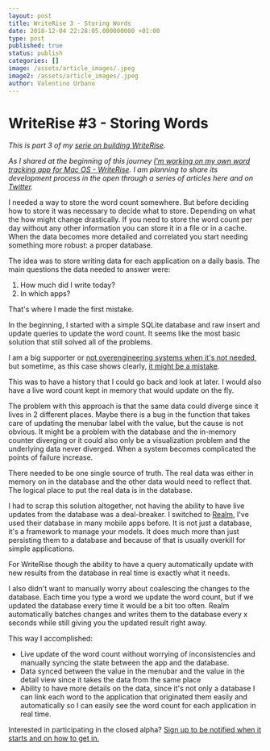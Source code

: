 ```yaml
---
layout: post
title: WriteRise 3 - Storing Words
date: 2018-12-04 22:28:05.000000000 +01:00
type: post
published: true
status: publish
categories: []
image: /assets/article_images/.jpeg
image2: /assets/article_images/.jpeg
author: Valentino Urbano
---
```


# WriteRise #3 - Storing Words

_This is part 3 of my [serie on building WriteRise][0]._

_As I shared at the beginning of this journey [I'm working on my own word tracking app for Mac OS - WriteRise][0]. I am planning to share its development process in the open through a series of articles here and on [Twitter][3]._

I needed a way to store the word count somewhere. But before deciding how to store it was necessary to decide what to store. Depending on what the how might change drastically. If you need to store the word count per day without any other information you can store it in a file or in a cache. When the data becomes more detailed and correlated you start needing something more robust: a proper database.

The idea was to store writing data for each application on a daily basis. The main questions the data needed to answer were:

1. How much did I write today?
2. In which apps?

That's where I made the first mistake.

In the beginning, I started with a simple SQLite database and raw insert and update queries to update the word count. It seems like the most basic solution that still solved all of the problems.

I am a big supporter or [not overengineering systems when it's not needed][4], but sometime, as this case shows clearly, [it might be a mistake][5].

This was to have a history that I could go back and look at later. I would also have a live word count kept in memory that would update on the fly.

The problem with this approach is that the same data could diverge since it lives in 2 different places. Maybe there is a bug in the function that takes care of updating the menubar label with the value, but the cause is not obvious. It might be a problem with the database and the in-memory counter diverging or it could also only be a visualization problem and the underlying data never diverged. When a system becomes complicated the points of failure increase.

There needed to be one single source of truth. The real data was either in memory on in the database and the other data would need to reflect that. The logical place to put the real data is in the database.

I had to scrap this solution altogether, not having the ability to have live updates from the database was a deal-breaker. I switched to [Realm][1], I've used their database in many mobile apps before. It is not just a database, it's a framework to manage your models. It does much more than just persisting them to a database and because of that is usually overkill for simple applications.

For WriteRise though the ability to have a query automatically update with new results from the database in real time is exactly what it needs.

I also didn't want to manually worry about coalescing the changes to the database. Each time you type a word we update the word count, but if we updated the database every time it would be a bit too often. Realm automatically batches changes and writes them to the database every x seconds while still giving you the updated result right away.

This way I accomplished:

- Live update of the word count without worrying of inconsistencies and manually syncing the state between the app and the database.
- Data synced between the value in the menubar and the value in the detail view since it takes the data from the same place
- Ability to have more details on the data, since it's not only a database I can link each word to the application that originated them easily and automatically so I can easily see the word count for each application in real time.

Interested in participating in the closed alpha? [Sign up to be notified when it starts and on how to get in.][2]

[0]: https://200wordsaday.com/words/writerise-track-your-writing-95bf6e2b8b94bb
[1]: https://realm.io/products/realm-database/
[2]: http://www.valentinourbano.com/newsletter/
[3]: https://twitter.com/valentinourbano
[4]: https://200wordsaday.com/words/a-minimal-approach-535bfbea63ece86
[5]: https://200wordsaday.com/words/designing-a-system-1865c050d5fa9d20
